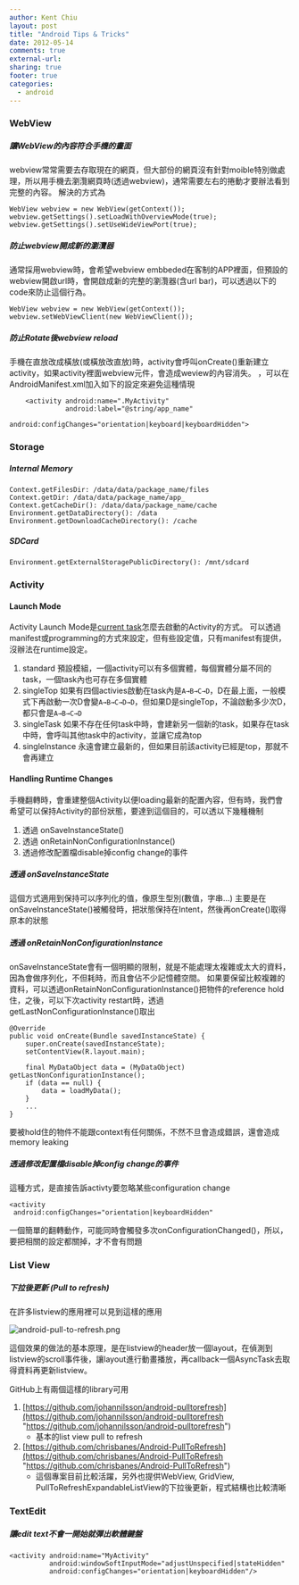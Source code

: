 ```yaml
---
author: Kent Chiu
layout: post
title: "Android Tips & Tricks"
date: 2012-05-14
comments: true
external-url:
sharing: true
footer: true
categories:
  - android
---
```




### WebView

##### 讓WebView的內容符合手機的畫面

webview常常需要去存取現在的網頁，但大部份的網頁沒有針對moible特別做處理，所以用手機去瀏灠網頁時(透過webview)，通常需要左右的捲動才要辦法看到完整的內容。
解決的方式為


    WebView webview = new WebView(getContext());
    webview.getSettings().setLoadWithOverviewMode(true);
    webview.getSettings().setUseWideViewPort(true);

##### 防止webview開成新的瀏灠器

通常採用webview時，會希望webview
embbeded在客制的APP裡面，但預設的webview開啟url時，會開啟成新的完整的瀏灠器(含url
bar)，可以透過以下的code來防止這個行為。

    WebView webview = new WebView(getContext());
    webview.setWebViewClient(new WebViewClient());

##### 防止Rotate後webview reload

手機在直放改成橫放(或橫放改直放)時，activity會呼叫onCreate()重新建立activity，如果activity裡面webview元件，會造成weview的內容消失。
，可以在AndroidManifest.xml加入如下的設定來避免這種情現


        <activity android:name=".MyActivity" 
                  android:label="@string/app_name" 
                  android:configChanges="orientation|keyboard|keyboardHidden"> 

### Storage

##### Internal Memory

    Context.getFilesDir: /data/data/package_name/files
    Context.getDir: /data/data/package_name/app_
    Context.getCacheDir(): /data/data/package_name/cache
    Environment.getDataDirectory(): /data
    Environment.getDownloadCacheDirectory(): /cache

##### SDCard

    Environment.getExternalStoragePublicDirectory(): /mnt/sdcard

### Activity

#### Launch Mode

Activity Launch Mode是[current
task](http://developer.android.com/guide/topics/fundamentals/tasks-and-back-stack.html "http://developer.android.com/guide/topics/fundamentals/tasks-and-back-stack.html")怎麼去啟動的Activity的方式。
可以透過manifest或programming的方式來設定，但有些設定值，只有manifest有提供，沒辦法在runtime設定。

1.  standard
    預設模組，一個activity可以有多個實體，每個實體分屬不同的task，一個task內也可存在多個實體
2.  singleTop
    如果有四個activies啟動在task內是`A→B→C→D`，D在最上面，一般模式下再啟動一次D會變`A→B→C→D→D`，但如果D是singleTop，不論啟動多少次D，都只會是`A→B→C→D`
3.  singleTask
    如果不存在任何task中時，會建新另一個新的task，如果存在task中時，會呼叫其他task中的activity，並讓它成為top
4.  singleInstance
    永遠會建立最新的，但如果目前該activity已經是top，那就不會再建立

#### Handling Runtime Changes

手機翻轉時，會重建整個Activity以便loading最新的配置內容，但有時，我們會希望可以保持Activity的部份狀態，要達到這個目的，可以透以下幾種機制

1.  透過 onSaveInstanceState()
2.  透過 onRetainNonConfigurationInstance()
3.  透過修改配置檔disable掉config change的事件

##### 透過 onSaveInstanceState

這個方式適用到保持可以序列化的值，像原生型別(數值，字串…)
主要是在onSaveInstanceState()被觸發時，把狀態保持在Intent，然後再onCreate()取得原本的狀態

##### 透過 onRetainNonConfigurationInstance

onSaveInstanceState會有一個明顯的限制，就是不能處理太複雜或太大的資料，因為會做序列化，不但耗時，而且會佔不少記憶體空間。
如果要保留比較複雜的資料，可以透過onRetainNonConfigurationInstance()把物件的reference
hold住，之後，可以下次activity
restart時，透過getLastNonConfigurationInstance()取出

    @Override
    public void onCreate(Bundle savedInstanceState) {
        super.onCreate(savedInstanceState);
        setContentView(R.layout.main);
     
        final MyDataObject data = (MyDataObject) getLastNonConfigurationInstance();
        if (data == null) {
            data = loadMyData();
        }
        ...
    }

要被hold住的物件不能跟context有任何關係，不然不旦會造成錯誤，還會造成memory
leaking

##### 透過修改配置檔disable掉config change的事件

這種方式，是直接告訴activty要忽略某些configuration change


    <activity
     android:configChanges="orientation|keyboardHidden"

一個簡單的翻轉動作，可能同時會觸發多次onConfigurationChanged()，所以，要把相關的設定都關掉，才不會有問題

### List View

##### 下拉後更新 (Pull to refresh)

在許多listview的應用裡可以見到這樣的應用

![android-pull-to-refresh.png][android-pull-to-refresh.png]

這個效果的做法的基本原理，是在listview的header放一個layout，在偵測到listview的scroll事件後，讓layout進行動畫播放，再callback一個AsyncTask去取得資料再更新listview。

GitHub上有兩個這樣的library可用

1.  [https://github.com/johannilsson/android-pulltorefresh](https://github.com/johannilsson/android-pulltorefresh "https://github.com/johannilsson/android-pulltorefresh")
    - 基本的list view pull to refresh
2.  [https://github.com/chrisbanes/Android-PullToRefresh](https://github.com/chrisbanes/Android-PullToRefresh "https://github.com/chrisbanes/Android-PullToRefresh")
    - 這個專案目前比較活躍，另外也提供WebView, GridView,
    PullToRefreshExpandableListView的下拉後更新，程式結構也比較清晰

### TextEdit

##### 讓edit text不會一開始就彈出軟體鍵盤

```
<activity android:name="MyActivity"
          android:windowSoftInputMode="adjustUnspecified|stateHidden"
          android:configChanges="orientation|keyboardHidden"/>
```

[android-pull-to-refresh.png]: https://raw.github.com/johannilsson/android-pulltorefresh/master/android-pull-to-refresh.png